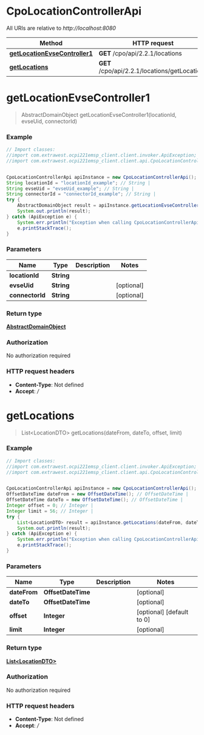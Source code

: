 # CpoLocationControllerApi

All URIs are relative to *http://localhost:8080*

Method | HTTP request | Description
------------- | ------------- | -------------
[**getLocationEvseController1**](CpoLocationControllerApi.md#getLocationEvseController1) | **GET** /cpo/api/2.2.1/locations | 
[**getLocations**](CpoLocationControllerApi.md#getLocations) | **GET** /cpo/api/2.2.1/locations/getLocations | 

<a name="getLocationEvseController1"></a>
# **getLocationEvseController1**
> AbstractDomainObject getLocationEvseController1(locationId, evseUid, connectorId)



### Example
```java
// Import classes:
//import com.extrawest.ocpi221emsp_client.client.invoker.ApiException;
//import com.extrawest.ocpi221emsp_client.client.api.CpoLocationControllerApi;


CpoLocationControllerApi apiInstance = new CpoLocationControllerApi();
String locationId = "locationId_example"; // String | 
String evseUid = "evseUid_example"; // String | 
String connectorId = "connectorId_example"; // String | 
try {
    AbstractDomainObject result = apiInstance.getLocationEvseController1(locationId, evseUid, connectorId);
    System.out.println(result);
} catch (ApiException e) {
    System.err.println("Exception when calling CpoLocationControllerApi#getLocationEvseController1");
    e.printStackTrace();
}
```

### Parameters

Name | Type | Description  | Notes
------------- | ------------- | ------------- | -------------
 **locationId** | **String**|  |
 **evseUid** | **String**|  | [optional]
 **connectorId** | **String**|  | [optional]

### Return type

[**AbstractDomainObject**](AbstractDomainObject.md)

### Authorization

No authorization required

### HTTP request headers

 - **Content-Type**: Not defined
 - **Accept**: */*

<a name="getLocations"></a>
# **getLocations**
> List&lt;LocationDTO&gt; getLocations(dateFrom, dateTo, offset, limit)



### Example
```java
// Import classes:
//import com.extrawest.ocpi221emsp_client.client.invoker.ApiException;
//import com.extrawest.ocpi221emsp_client.client.api.CpoLocationControllerApi;


CpoLocationControllerApi apiInstance = new CpoLocationControllerApi();
OffsetDateTime dateFrom = new OffsetDateTime(); // OffsetDateTime | 
OffsetDateTime dateTo = new OffsetDateTime(); // OffsetDateTime | 
Integer offset = 0; // Integer | 
Integer limit = 56; // Integer | 
try {
    List<LocationDTO> result = apiInstance.getLocations(dateFrom, dateTo, offset, limit);
    System.out.println(result);
} catch (ApiException e) {
    System.err.println("Exception when calling CpoLocationControllerApi#getLocations");
    e.printStackTrace();
}
```

### Parameters

Name | Type | Description  | Notes
------------- | ------------- | ------------- | -------------
 **dateFrom** | **OffsetDateTime**|  | [optional]
 **dateTo** | **OffsetDateTime**|  | [optional]
 **offset** | **Integer**|  | [optional] [default to 0]
 **limit** | **Integer**|  | [optional]

### Return type

[**List&lt;LocationDTO&gt;**](LocationDTO.md)

### Authorization

No authorization required

### HTTP request headers

 - **Content-Type**: Not defined
 - **Accept**: */*

